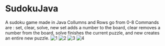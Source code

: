 # SudokuJava
A sudoku game made in Java
Collumns and Rows go from 0-8
Commands are : set, clear, solve, new
set adds a number to the board, clear removes a number from the board, solve finishes the current puzzle, and new creates an entire new puzzle.
![1](https://github.com/RavenCunanan/SudokuJava/assets/63638637/9d72661c-4e6b-48ea-a82b-ad88e9b98dad)
![2](https://github.com/RavenCunanan/SudokuJava/assets/63638637/784cc8a3-449c-4a98-8e5f-058f365babc1)
![3](https://github.com/RavenCunanan/SudokuJava/assets/63638637/6ffb06bb-0fdd-4bd7-a3a2-edf3de78e441)
![4](https://github.com/RavenCunanan/SudokuJava/assets/63638637/578fd4e6-65f2-40a7-bbd8-aa7e19b05d84)
